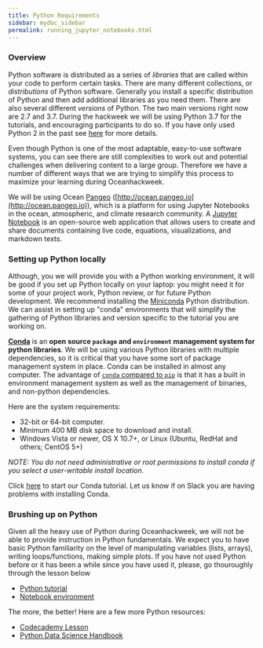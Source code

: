 ```yaml
---
title: Python Requirements
sidebar: mydoc_sidebar
permalink: running_jupyter_notebooks.html
---
```


### Overview

Python software is distributed as a series of *libraries* that are called within your code to perform certain tasks. There are many different collections, or *distributions* of Python software. Generally you install a specific distribution of Python and then add additional libraries as you need them. There are also several different *versions* of Python. The two main versions right now are 2.7 and 3.7. During the hackweek we will be using Python 3.7 for the tutorials, and encouraging participants to do so. If you have only used Python 2 in the past see [here](https://wiki.python.org/moin/Python2orPython3) for more details.

Even though Python is one of the most adaptable, easy-to-use software systems, you can see there are still complexities to work out and potential challenges when delivering content to a large group. Therefore we have a number of different ways that we are trying to simplify this process to maximize your learning during Oceanhackweek.

We will be using Ocean [Pangeo](https://pangeo.io/) ([http://ocean.pangeo.io](http://ocean.pangeo.io)), which is a platform for using Jupyter Notebooks in the ocean, atmospheric, and climate research community.
A [Jupyter Notebook](https://jupyter.org/) is an open-source web application that allows users to create and share documents containing live code, equations, visualizations, and markdown texts.

### Setting up Python locally

Although, you we will provide you with a Python working environment, it will be good if you set up Python locally on your laptop: you might need it for some of your project work, Python review, or for future Python development. We recommend installing the [Miniconda](https://conda.io/miniconda.html) Python distribution. We can assist in setting up "conda" environments that will simplify the gathering of Python libraries and version specific to the tutorial you are working on.



[**Conda**](http://conda.pydata.org/docs/) is an **open source `package` and `environment` management system for python libraries**. We will be using various
Python libraries with multiple dependencies, so it is critical that you have some sort of 
package management system in place. Conda can be installed in almost any computer. The advantage of [`conda` compared to `pip`](https://jakevdp.github.io/blog/2016/08/25/conda-myths-and-misconceptions) is that it has a built in environment management system as well as the management of binaries, and non-python dependencies.

Here are the system requirements:

- 32-bit or 64-bit computer.
- Minimum 400 MB disk space to download and install.
- Windows Vista or newer, OS X 10.7+, or Linux (Ubuntu, RedHat and others; CentOS 5+)

*NOTE: You do not need administrative or root permissions to install conda if you select a user-writable install location.*

Click [here](/01-conda-tutorial/) to start our Conda tutorial. Let us know if on Slack you are having problems with installing Conda.


### Brushing up on Python

Given all the heavy use of Python during Oceanhackweek, we will not be able to provide instruction in Python fundamentals. We expect you to have basic Python familiarity on the level of manipulating variables (lists, arrays), writing loops/functions, making simple plots. If you have not used Python before or it has been a while since you have used it, please, go thouroughly through the lesson below

* [Python tutorial](https://swcarpentry.github.io/python-novice-gapminder/)
* [Notebook environment](https://mybinder.org/v2/gh/swcarpentry/python-novice-gapminder/binder)

The more, the better! Here are a few more Python resources:
* [Codecademy Lesson](https://www.codecademy.com/learn/learn-python-3)
* [Python Data Science Handbook](https://github.com/jakevdp/PythonDataScienceHandbook)
